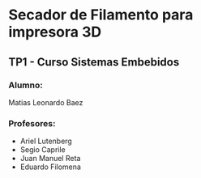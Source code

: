 # Secador de Filamento para impresora 3D

## TP1 - Curso Sistemas Embebidos
### Alumno:
Matias Leonardo Baez
### Profesores: 
- Ariel Lutenberg
- Segio Caprile
- Juan Manuel Reta
- Eduardo Filomena